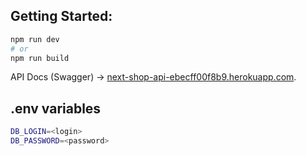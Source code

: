 ## Getting Started:

```bash
npm run dev
# or
npm run build
```

API Docs (Swagger) -> [next-shop-api-ebecff00f8b9.herokuapp.com](https://next-shop-api-ebecff00f8b9.herokuapp.com/api-docs/).

## .env variables

```bash
DB_LOGIN=<login>
DB_PASSWORD=<password>
```
